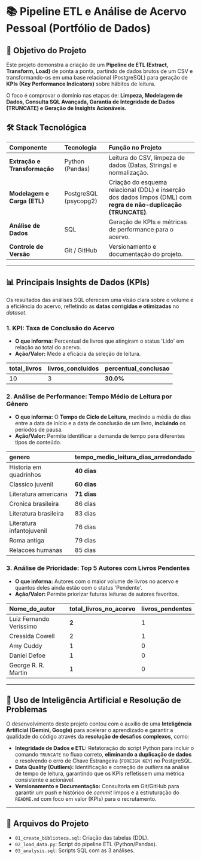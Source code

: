 # 📚 Pipeline ETL e Análise de Acervo Pessoal (Portfólio de Dados)

## 🎯 Objetivo do Projeto

Este projeto demonstra a criação de um **Pipeline de ETL (Extract, Transform, Load)** de ponta a ponta, partindo de dados brutos de um CSV e transformando-os em uma base relacional (PostgreSQL) para geração de **KPIs (Key Performance Indicators)** sobre hábitos de leitura.

O foco é comprovar o domínio nas etapas de: **Limpeza, Modelagem de Dados, Consulta SQL Avançada, Garantia de Integridade de Dados (TRUNCATE) e Geração de Insights Acionáveis.**

## 🛠️ Stack Tecnológica

| Componente | Tecnologia | Função no Projeto |
| :--- | :--- | :--- |
| **Extração e Transformação** | Python (Pandas) | Leitura do CSV, limpeza de dados (Datas, Strings) e normalização. |
| **Modelagem e Carga (ETL)** | PostgreSQL (psycopg2) | Criação do esquema relacional (DDL) e inserção dos dados limpos (DML) com **regra de não-duplicação (TRUNCATE)**. |
| **Análise de Dados** | SQL | Geração de KPIs e métricas de performance para o acervo. |
| **Controle de Versão** | Git / GitHub | Versionamento e documentação do projeto. |

---

## 📊 Principais Insights de Dados (KPIs)

Os resultados das análises SQL oferecem uma visão clara sobre o volume e a eficiência do acervo, refletindo as **datas corrigidas e otimizadas** no *dataset*.

### 1. KPI: Taxa de Conclusão do Acervo

* **O que informa:** Percentual de livros que atingiram o status 'Lido' em relação ao total do acervo.
* **Ação/Valor:** Mede a eficácia da seleção de leitura.

| total_livros | livros_concluidos | **percentual_conclusao** |
| :--- | :--- | :--- |
| 10 | 3 | **30.0%** |

### 2. Análise de Performance: Tempo Médio de Leitura por Gênero

* **O que informa:** O **Tempo de Ciclo de Leitura**, medindo a média de dias entre a data de início e a data de conclusão de um livro, **incluindo** os períodos de pausa.
* **Ação/Valor:** Permite identificar a demanda de tempo para diferentes tipos de conteúdo.

| genero | **tempo_medio_leitura_dias_arredondado** |
| :--- | :--- |
| Historia em quadrinhos | **40 dias** |
| Classico juvenil | **60 dias** |
| Literatura americana | **71 dias** |
| Cronica brasileira | 86 dias |
| Literatura brasileira | 83 dias |
| Literatura infantojuvenil | 76 dias |
| Roma antiga | 79 dias |
| Relacoes humanas | 85 dias |


### 3. Análise de Prioridade: Top 5 Autores com Livros Pendentes

* **O que informa:** Autores com o maior volume de livros no acervo e quantos deles ainda estão com o status 'Pendente'.
* **Ação/Valor:** Permite priorizar futuras leituras de autores favoritos.

| Nome_do_autor | total_livros_no_acervo | livros_pendentes |
| :--- | :--- | :--- |
| Luiz Fernando Verissimo | **2** | 1 |
| Cressida Cowell | 2 | 1 |
| Amy Cuddy | 1 | 0 |
| Daniel Defoe | 1 | 0 |
| George R. R. Martin | 1 | 0 |

---

## 🤖 Uso de Inteligência Artificial e Resolução de Problemas

O desenvolvimento deste projeto contou com o auxílio de uma **Inteligência Artificial (Gemini, Google)** para acelerar o aprendizado e garantir a qualidade do código através da **resolução de desafios complexos**, como:

* **Integridade de Dados e ETL:** Refatoração do script Python para incluir o comando `TRUNCATE` no fluxo correto, **eliminando a duplicação de dados** e resolvendo o erro de Chave Estrangeira (`FOREIGN KEY`) no PostgreSQL.
* **Data Quality (Outliers):** Identificação e correção de *outliers* na análise de tempo de leitura, garantindo que os KPIs refletissem uma métrica consistente e acionável.
* **Versionamento e Documentação:** Consultoria em Git/GitHub para garantir um *push* e histórico de *commit* limpos e a estruturação do `README.md` com foco em valor (KPIs) para o recrutamento.

---

## 📂 Arquivos do Projeto

- `01_create_biblioteca.sql`: Criação das tabelas (DDL).
- `02_load_data.py`: Script do pipeline ETL (Python/Pandas).
- `03_analysis.sql`: Scripts SQL com as 3 análises.